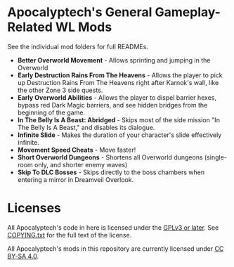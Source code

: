 Apocalyptech's General Gameplay-Related WL Mods
===============================================

See the individual mod folders for full READMEs.

- **Better Overworld Movement** - Allows sprinting and jumping in the Overworld
- **Early Destruction Rains From The Heavens** - Allows the player to pick up
  Destruction Rains From The Heavens right after Karnok's wall, like the other
  Zone 3 side quests.
- **Early Overworld Abilities** - Allows the player to dispel barrier hexes,
  bypass red Dark Magic barriers, and see hidden bridges from the beginning of
  the game.
- **In The Belly Is A Beast: Abridged** - Skips most of the side mission "In The
  Belly Is A Beast," and disables its dialogue.
- **Infinite Slide** - Makes the duration of your character's slide effectively
  infinite.
- **Movement Speed Cheats** - Move faster!
- **Short Overworld Dungeons** - Shortens all Overworld dungeons (single-room
  only, and shorter enemy waves)
- **Skip To DLC Bosses** - Skips directly to the boss chambers when entering
  a mirror in Dreamveil Overlook.

Licenses
========

All Apocalyptech's code in here is licensed under the
[GPLv3 or later](https://www.gnu.org/licenses/quick-guide-gplv3.html).
See [COPYING.txt](../COPYING.txt) for the full text of the license.

All Apocalyptech's mods in this repository are currently licensed under
[CC BY-SA 4.0](https://creativecommons.org/licenses/by-sa/4.0/).

